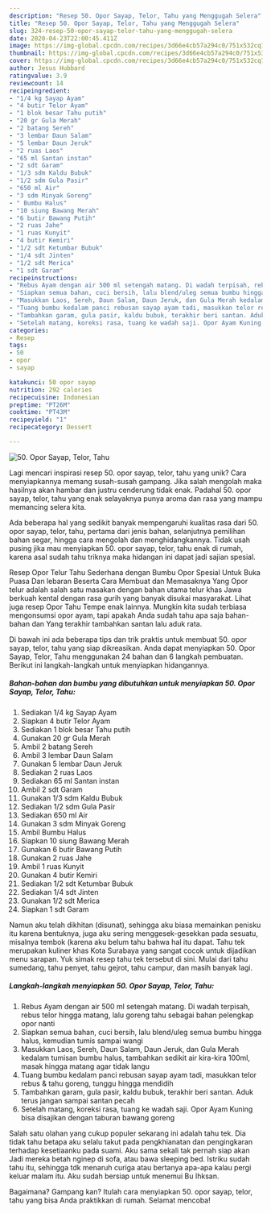 ```yaml
---
description: "Resep 50. Opor Sayap, Telor, Tahu yang Menggugah Selera"
title: "Resep 50. Opor Sayap, Telor, Tahu yang Menggugah Selera"
slug: 324-resep-50-opor-sayap-telor-tahu-yang-menggugah-selera
date: 2020-04-23T22:00:45.411Z
image: https://img-global.cpcdn.com/recipes/3d66e4cb57a294c0/751x532cq70/50-opor-sayap-telor-tahu-foto-resep-utama.jpg
thumbnail: https://img-global.cpcdn.com/recipes/3d66e4cb57a294c0/751x532cq70/50-opor-sayap-telor-tahu-foto-resep-utama.jpg
cover: https://img-global.cpcdn.com/recipes/3d66e4cb57a294c0/751x532cq70/50-opor-sayap-telor-tahu-foto-resep-utama.jpg
author: Jesus Hubbard
ratingvalue: 3.9
reviewcount: 14
recipeingredient:
- "1/4 kg Sayap Ayam"
- "4 butir Telor Ayam"
- "1 blok besar Tahu putih"
- "20 gr Gula Merah"
- "2 batang Sereh"
- "3 lembar Daun Salam"
- "5 lembar Daun Jeruk"
- "2 ruas Laos"
- "65 ml Santan instan"
- "2 sdt Garam"
- "1/3 sdm Kaldu Bubuk"
- "1/2 sdm Gula Pasir"
- "650 ml Air"
- "3 sdm Minyak Goreng"
- " Bumbu Halus"
- "10 siung Bawang Merah"
- "6 butir Bawang Putih"
- "2 ruas Jahe"
- "1 ruas Kunyit"
- "4 butir Kemiri"
- "1/2 sdt Ketumbar Bubuk"
- "1/4 sdt Jinten"
- "1/2 sdt Merica"
- "1 sdt Garam"
recipeinstructions:
- "Rebus Ayam dengan air 500 ml setengah matang. Di wadah terpisah, rebus telor hingga matang, lalu goreng tahu sebagai bahan pelengkap opor nanti"
- "Siapkan semua bahan, cuci bersih, lalu blend/uleg semua bumbu hingga halus, kemudian tumis sampai wangi"
- "Masukkan Laos, Sereh, Daun Salam, Daun Jeruk, dan Gula Merah kedalam tumisan bumbu halus, tambahkan sedikit air kira-kira 100ml, masak hingga matang agar tidak langu"
- "Tuang bumbu kedalam panci rebusan sayap ayam tadi, masukkan telor rebus &amp; tahu goreng, tunggu hingga mendidih"
- "Tambahkan garam, gula pasir, kaldu bubuk, terakhir beri santan. Aduk terus jangan sampai santan pecah"
- "Setelah matang, koreksi rasa, tuang ke wadah saji. Opor Ayam Kuning bisa disajikan dengan taburan bawang goreng"
categories:
- Resep
tags:
- 50
- opor
- sayap

katakunci: 50 opor sayap 
nutrition: 292 calories
recipecuisine: Indonesian
preptime: "PT26M"
cooktime: "PT43M"
recipeyield: "1"
recipecategory: Dessert

---
```



![50. Opor Sayap, Telor, Tahu](https://img-global.cpcdn.com/recipes/3d66e4cb57a294c0/751x532cq70/50-opor-sayap-telor-tahu-foto-resep-utama.jpg)

Lagi mencari inspirasi resep 50. opor sayap, telor, tahu yang unik? Cara menyiapkannya memang susah-susah gampang. Jika salah mengolah maka hasilnya akan hambar dan justru cenderung tidak enak. Padahal 50. opor sayap, telor, tahu yang enak selayaknya punya aroma dan rasa yang mampu memancing selera kita.

Ada beberapa hal yang sedikit banyak mempengaruhi kualitas rasa dari 50. opor sayap, telor, tahu, pertama dari jenis bahan, selanjutnya pemilihan bahan segar, hingga cara mengolah dan menghidangkannya. Tidak usah pusing jika mau menyiapkan 50. opor sayap, telor, tahu enak di rumah, karena asal sudah tahu triknya maka hidangan ini dapat jadi sajian spesial.

Resep Opor Telur Tahu Sederhana dengan Bumbu Opor Spesial Untuk Buka Puasa Dan lebaran Beserta Cara Membuat dan Memasaknya Yang Opor telur adalah salah satu masakan dengan bahan utama telur khas Jawa berkuah kental dengan rasa gurih yang banyak disukai masyarakat. Lihat juga resep Opor Tahu Tempe enak lainnya. Mungkin kita sudah terbiasa mengonsumsi opor ayam, tapi apakah Anda sudah tahu apa saja bahan-bahan dan Yang terakhir tambahkan santan lalu aduk rata.


Di bawah ini ada beberapa tips dan trik praktis untuk membuat 50. opor sayap, telor, tahu yang siap dikreasikan. Anda dapat menyiapkan 50. Opor Sayap, Telor, Tahu menggunakan 24 bahan dan 6 langkah pembuatan. Berikut ini langkah-langkah untuk menyiapkan hidangannya.

<!--inarticleads1-->

##### Bahan-bahan dan bumbu yang dibutuhkan untuk menyiapkan 50. Opor Sayap, Telor, Tahu:

1. Sediakan 1/4 kg Sayap Ayam
1. Siapkan 4 butir Telor Ayam
1. Sediakan 1 blok besar Tahu putih
1. Gunakan 20 gr Gula Merah
1. Ambil 2 batang Sereh
1. Ambil 3 lembar Daun Salam
1. Gunakan 5 lembar Daun Jeruk
1. Sediakan 2 ruas Laos
1. Sediakan 65 ml Santan instan
1. Ambil 2 sdt Garam
1. Gunakan 1/3 sdm Kaldu Bubuk
1. Sediakan 1/2 sdm Gula Pasir
1. Sediakan 650 ml Air
1. Gunakan 3 sdm Minyak Goreng
1. Ambil  Bumbu Halus
1. Siapkan 10 siung Bawang Merah
1. Gunakan 6 butir Bawang Putih
1. Gunakan 2 ruas Jahe
1. Ambil 1 ruas Kunyit
1. Gunakan 4 butir Kemiri
1. Sediakan 1/2 sdt Ketumbar Bubuk
1. Sediakan 1/4 sdt Jinten
1. Gunakan 1/2 sdt Merica
1. Siapkan 1 sdt Garam


Namun aku telah dikhitan (disunat), sehingga aku biasa memainkan penisku itu karena bentuknya, juga aku sering menggesek-gesekkan pada sesuatu, misalnya tembok (karena aku belum tahu bahwa hal itu dapat. Tahu tek merupakan kuliner khas Kota Surabaya yang sangat cocok untuk dijadikan menu sarapan. Yuk simak resep tahu tek tersebut di sini. Mulai dari tahu sumedang, tahu penyet, tahu gejrot, tahu campur, dan masih banyak lagi. 

<!--inarticleads2-->

##### Langkah-langkah menyiapkan 50. Opor Sayap, Telor, Tahu:

1. Rebus Ayam dengan air 500 ml setengah matang. Di wadah terpisah, rebus telor hingga matang, lalu goreng tahu sebagai bahan pelengkap opor nanti
1. Siapkan semua bahan, cuci bersih, lalu blend/uleg semua bumbu hingga halus, kemudian tumis sampai wangi
1. Masukkan Laos, Sereh, Daun Salam, Daun Jeruk, dan Gula Merah kedalam tumisan bumbu halus, tambahkan sedikit air kira-kira 100ml, masak hingga matang agar tidak langu
1. Tuang bumbu kedalam panci rebusan sayap ayam tadi, masukkan telor rebus &amp; tahu goreng, tunggu hingga mendidih
1. Tambahkan garam, gula pasir, kaldu bubuk, terakhir beri santan. Aduk terus jangan sampai santan pecah
1. Setelah matang, koreksi rasa, tuang ke wadah saji. Opor Ayam Kuning bisa disajikan dengan taburan bawang goreng


Salah satu olahan yang cukup populer sekarang ini adalah tahu tek. Dia tidak tahu betapa aku selalu takut pada pengkhianatan dan pengingkaran terhadap kesetiaanku pada suami. Aku sama sekali tak pernah siap akan Jadi mereka betah nginep di sofa, atau bawa sleeping bed. Istriku sudah tahu itu, sehingga tdk menaruh curiga atau bertanya apa-apa kalau pergi keluar malam itu. Aku sudah bersiap untuk menemui Bu Ihksan. 

Bagaimana? Gampang kan? Itulah cara menyiapkan 50. opor sayap, telor, tahu yang bisa Anda praktikkan di rumah. Selamat mencoba!
